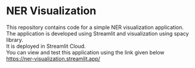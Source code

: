 # NER Visualization
This repository contains code for a simple NER visualization application.</br>
The application is developed using Streamlit and visualization using spacy library. </br>
It is deployed in Streamlit Cloud. </br>
You can view and test this application using the link given below </br>
https://ner-visualization.streamlit.app/
